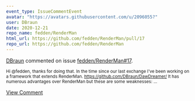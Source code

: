 ```yaml
---
event_type: IssueCommentEvent
avatar: "https://avatars.githubusercontent.com/u/2096055?"
user: DBraun
date: 2020-12-21
repo_name: fedden/RenderMan
html_url: https://github.com/fedden/RenderMan/pull/17
repo_url: https://github.com/fedden/RenderMan
---
```


<a href='https://github.com/DBraun' target='_blank'>DBraun</a> commented on issue <a href='https://github.com/fedden/RenderMan/pull/17' target='_blank'>fedden/RenderMan#17</a>.

<small>Hi @fedden, thanks for doing that. In the time since our last exchange I've been working on a framework that extends RenderMan. https://github.com/DBraun/DawDreamer/ It has numerous advantages over RenderMan but these are some weaknesses:...</small>

<a href='https://github.com/fedden/RenderMan/pull/17' target='_blank'>View Comment</a>